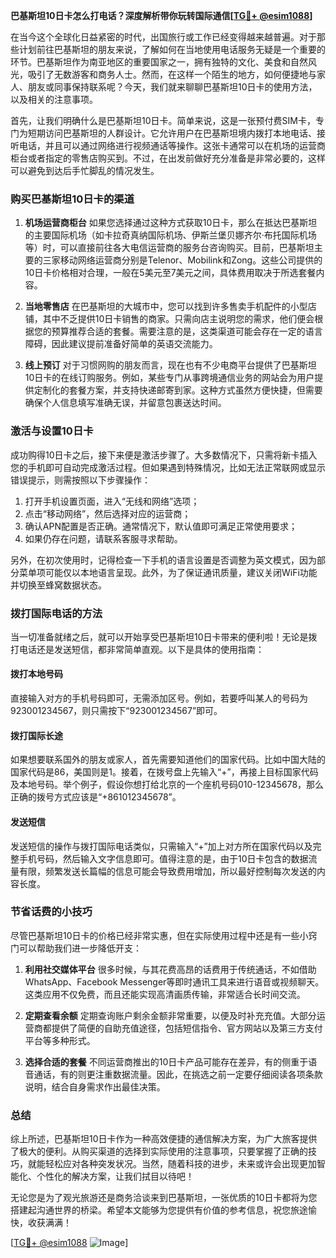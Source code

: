 **巴基斯坦10日卡怎么打电话？深度解析带你玩转国际通信[[TG💪+ @esim1088](https://t.me/s/esim1088)]**

在当今这个全球化日益紧密的时代，出国旅行或工作已经变得越来越普遍。对于那些计划前往巴基斯坦的朋友来说，了解如何在当地使用电话服务无疑是一个重要的环节。巴基斯坦作为南亚地区的重要国家之一，拥有独特的文化、美食和自然风光，吸引了无数游客和商务人士。然而，在这样一个陌生的地方，如何便捷地与家人、朋友或同事保持联系呢？今天，我们就来聊聊巴基斯坦10日卡的使用方法，以及相关的注意事项。

首先，让我们明确什么是巴基斯坦10日卡。简单来说，这是一张预付费SIM卡，专门为短期访问巴基斯坦的人群设计。它允许用户在巴基斯坦境内拨打本地电话、接听电话，并且可以通过网络进行视频通话等操作。这张卡通常可以在机场的运营商柜台或者指定的零售店购买到。不过，在出发前做好充分准备是非常必要的，这样可以避免到达后手忙脚乱的情况发生。

### **购买巴基斯坦10日卡的渠道**

1. **机场运营商柜台**
   如果您选择通过这种方式获取10日卡，那么在抵达巴基斯坦的主要国际机场（如卡拉奇真纳国际机场、伊斯兰堡贝娜齐尔·布托国际机场等）时，可以直接前往各大电信运营商的服务台咨询购买。目前，巴基斯坦主要的三家移动网络运营商分别是Telenor、Mobilink和Zong。这些公司提供的10日卡价格相对合理，一般在5美元至7美元之间，具体费用取决于所选套餐内容。
   
2. **当地零售店**
   在巴基斯坦的大城市中，您可以找到许多售卖手机配件的小型店铺，其中不乏提供10日卡销售的商家。只需向店主说明您的需求，他们便会根据您的预算推荐合适的套餐。需要注意的是，这类渠道可能会存在一定的语言障碍，因此建议提前准备好简单的英语交流能力。

3. **线上预订**
   对于习惯网购的朋友而言，现在也有不少电商平台提供了巴基斯坦10日卡的在线订购服务。例如，某些专门从事跨境通信业务的网站会为用户提供定制化的套餐方案，并支持快递邮寄到家。这种方式虽然方便快捷，但需要确保个人信息填写准确无误，并留意包裹送达时间。

### **激活与设置10日卡**

成功购得10日卡之后，接下来便是激活步骤了。大多数情况下，只需将新卡插入您的手机即可自动完成激活过程。但如果遇到特殊情况，比如无法正常联网或显示错误提示，则需按照以下步骤操作：

1. 打开手机设置页面，进入“无线和网络”选项；
2. 点击“移动网络”，然后选择对应的运营商；
3. 确认APN配置是否正确。通常情况下，默认值即可满足正常使用要求；
4. 如果仍存在问题，请联系客服寻求帮助。

另外，在初次使用时，记得检查一下手机的语言设置是否调整为英文模式，因为部分菜单项可能仅以本地语言呈现。此外，为了保证通讯质量，建议关闭WiFi功能并切换至蜂窝数据状态。

### **拨打国际电话的方法**

当一切准备就绪之后，就可以开始享受巴基斯坦10日卡带来的便利啦！无论是拨打电话还是发送短信，都非常简单直观。以下是具体的使用指南：

#### **拨打本地号码**
直接输入对方的手机号码即可，无需添加区号。例如，若要呼叫某人的号码为923001234567，则只需按下“923001234567”即可。

#### **拨打国际长途**
如果想要联系国外的朋友或家人，首先需要知道他们的国家代码。比如中国大陆的国家代码是86，美国则是1。接着，在拨号盘上先输入“+”，再接上目标国家代码及本地号码。举个例子，假设你想打给北京的一个座机号码010-12345678，那么正确的拨号方式应该是“+861012345678”。

#### **发送短信**
发送短信的操作与拨打国际电话类似，只需输入“+”加上对方所在国家代码以及完整手机号码，然后输入文字信息即可。值得注意的是，由于10日卡包含的数据流量有限，频繁发送长篇幅的信息可能会导致费用增加，所以最好控制每次发送的内容长度。

### **节省话费的小技巧**

尽管巴基斯坦10日卡的价格已经非常实惠，但在实际使用过程中还是有一些小窍门可以帮助我们进一步降低开支：

1. **利用社交媒体平台**
   很多时候，与其花费高昂的话费用于传统通话，不如借助WhatsApp、Facebook Messenger等即时通讯工具来进行语音或视频聊天。这类应用不仅免费，而且还能实现高清画质传输，非常适合长时间交流。

2. **定期查看余额**
   定期查询账户剩余金额非常重要，以便及时补充充值。大部分运营商都提供了简便的自助充值途径，包括短信指令、官方网站以及第三方支付平台等多种形式。

3. **选择合适的套餐**
   不同运营商推出的10日卡产品可能存在差异，有的侧重于语音通话，有的则更注重数据流量。因此，在挑选之前一定要仔细阅读各项条款说明，结合自身需求作出最佳决策。

### **总结**

综上所述，巴基斯坦10日卡作为一种高效便捷的通信解决方案，为广大旅客提供了极大的便利。从购买渠道的选择到实际使用的注意事项，只要掌握了正确的技巧，就能轻松应对各种突发状况。当然，随着科技的进步，未来或许会出现更加智能化、个性化的解决方案，让我们拭目以待吧！

无论您是为了观光旅游还是商务洽谈来到巴基斯坦，一张优质的10日卡都将为您搭建起沟通世界的桥梁。希望本文能够为您提供有价值的参考信息，祝您旅途愉快，收获满满！

[[TG💪+ @esim1088](https://t.me/s/esim1088) ![Image](https://i.postimg.cc/4NQfJmqS/Snipaste-2025-05-13-00-14-12.png)]